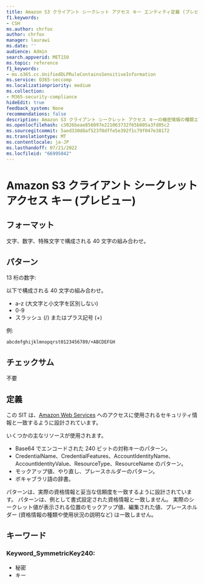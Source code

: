```yaml
---
title: Amazon S3 クライアント シークレット アクセス キー エンティティ定義 (プレビュー)
f1.keywords:
- CSH
ms.author: chrfox
author: chrfox
manager: laurawi
ms.date: ''
audience: Admin
search.appverid: MET150
ms.topic: reference
f1_keywords:
- ms.o365.cc.UnifiedDLPRuleContainsSensitiveInformation
ms.service: O365-seccomp
ms.localizationpriority: medium
ms.collection:
- M365-security-compliance
hideEdit: true
feedback_system: None
recommendations: false
description: Amazon S3 クライアント シークレット アクセス キーの機密情報の種類エンティティ定義。
ms.openlocfilehash: c3026beae856097e221063732f65b805a3fd05c2
ms.sourcegitcommit: 5aed330d8af523f0dffe5e392f1c79f047e38172
ms.translationtype: MT
ms.contentlocale: ja-JP
ms.lasthandoff: 07/21/2022
ms.locfileid: "66995842"
---
```

# <a name="amazon-s3-client-secret-access-key-preview"></a>Amazon S3 クライアント シークレット アクセス キー (プレビュー)

## <a name="format"></a>フォーマット

文字、数字、特殊文字で構成される 40 文字の組み合わせ。 

## <a name="pattern"></a>パターン

13 桁の数字:

以下で構成される 40 文字の組み合わせ。 

- a-z (大文字と小文字を区別しない) 
- 0-9 
- スラッシュ (/) またはプラス記号 (+) 

例: 

`abcdefghijklmnopqrst0123456789/+ABCDEFGH`

## <a name="checksum"></a>チェックサム

不要

## <a name="definition"></a>定義

この SIT は、[Amazon Web Services](/toolkit-for-eclipse/v1/user-guide/setup-credentials.html) へのアクセスに使用されるセキュリティ情報と一致するように設計されています。


いくつかの主なリソースが使用されます。 
 
- Base64 でエンコードされた 240 ビットの対称キーのパターン。 
- CredentialName、CredentialFeatures、AccountIdentityName、AccountIdentityValue、ResourceType、ResourceName のパターン。 
- モックアップ値、やり直し、プレースホルダーのパターン。 
- ボキャブラリ語の辞書。

パターンは、実際の資格情報と妥当な信頼度を一致するように設計されています。 パターンは、例として書式設定された資格情報と一致しません。 実際のシークレット値が表示される位置のモックアップ値、編集された値、プレースホルダー (資格情報の種類や使用状況の説明など) は一致しません。 

## <a name="keywords"></a>キーワード

### <a name="keyword_symmetrickey240"></a>Keyword_SymmetricKey240: 

- 秘密 
- キー 